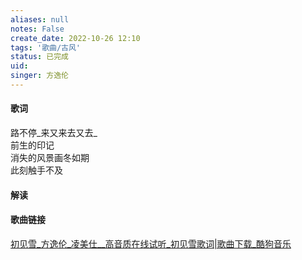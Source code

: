 ```yaml
---
aliases: null
notes: False
create_date: 2022-10-26 12:10 
tags: '歌曲/古风'
status: 已完成 
uid: 
singer: 方逸伦
---
```


#### 歌词

路不停_来又来去又去_  
前生的印记  
消失的风景画冬如期  
此刻触手不及 

#### 解读

#### 歌曲链接

[初见雪_方逸伦_凌美仕__高音质在线试听_初见雪歌词|歌曲下载_酷狗音乐](https://www.kugou.com/mixsong/3og9i990.html?frombaidu#hash=092EA54E9B6D8E9706D8A459DB79FCB6&album_id=30563794&album_audio_id=222468129)
